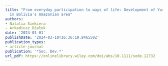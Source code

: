 ```yaml
---
title: "From everyday participation to ways of life: Development of Yurakare children
  in Bolivia's Amazonian area"
authors:
- Natalia Siekiera
- Arkadiusz Białek
date: '2024-01-01'
publishDate: '2024-03-10T16:36:19.846550Z'
publication_types:
- article-journal
publication: '*Soc. Dev.*'
url_pdf: https://onlinelibrary.wiley.com/doi/abs/10.1111/sode.12732
---
```

